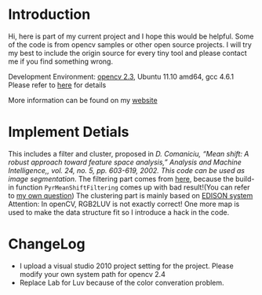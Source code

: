 # Introduction

Hi, here is part of my current project and I hope this would be helpful. Some of the code is from opencv samples or other open source projects. 
I will try my best to include the origin source for every tiny tool and please contact me if you find something wrong.

Development Environment: [opencv 2.3](https://launchpad.net/~gijzelaar/+archive/opencv2.3), Ubuntu 11.10 amd64, gcc 4.6.1
Please refer to [here](http://opencv.willowgarage.com/wiki/CompileOpenCVUsingLinux) for details

More information can be found on my [website](http://qiankanglai.me/2012/03/19/meanshift/)

# Implement Detials

This includes a filter and cluster, proposed in *D. Comaniciu, “Mean shift: A robust approach toward feature space analysis,” Analysis and Machine Intelligence,, vol. 24, no. 5, pp. 603-619, 2002. This code can be used as image segmentation*. 
The filtering part comes from [here](http://rsbweb.nih.gov/ij/plugins/download/Mean_Shift.java), because the build-in function ``PyrMeanShiftFiltering`` comes up with bad result!(You can refer to [my own question](http://stackoverflow.com/questions/9645713/whats-the-difference-between-edison-and-cvpyrmeanshiftfiltering))
The clustering part is mainly based on [EDISON system](http://coewww.rutgers.edu/riul/research/code/EDISON/doc/help.html)
Attention: In openCV, RGB2LUV is not exactly correct! One more map is used to make the data structure fit so I introduce a hack in the code.

# ChangeLog

- I upload a visual studio 2010 project setting for the project. Please modify your own system path for opencv 2.4
- Replace Lab for Luv because of the color converation problem.
